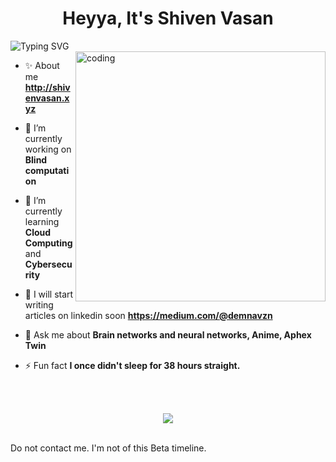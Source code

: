 <h1 align="center">Heyya, It's Shiven Vasan</h1>

<div>
<img align="center" src="https://readme-typing-svg.herokuapp.com?font=CMU+typewriter+text&pause=970&color=5F74A8&width=435&lines=Student;Tech+Evangelist;Part+time+Philosopher;Doing+coding+for+fun;and+I+like+k+dramas" alt="Typing SVG" />
  </div>

  <img align="right" alt="coding" width="400" src="https://c.tenor.com/SODppUDOy-gAAAAC/tenor.gif">
  
  
- ✨ About me **http://shivenvasan.xyz**

- 🔭 I’m currently working on **Blind computation**

- 🌱 I’m currently learning **Cloud Computing** and **Cybersecurity**

- 📝 I will start writing articles on linkedin soon **https://medium.com/@demnavzn**

- 💬 Ask me about **Brain networks and neural networks, Anime, Aphex Twin**

- ⚡ Fun fact **I once didn't sleep for 38 hours straight.**

<br><br>
<p align="center" > <a href="http://shivenvasan.xyz" traget="blank"><img src="https://www.tokyoweekender.com/wp-content/uploads/2023/06/BEAM17-1-export.gif"></a></p>

<br>
<footer>
Do not contact me. I'm not of this Beta timeline.
</footer>

<!---
lordofhash/lordofhash is a ✨ special ✨ repository because its `README.md` (this file) appears on your GitHub profile.
You can click the Preview link to take a look at your changes.
--->
